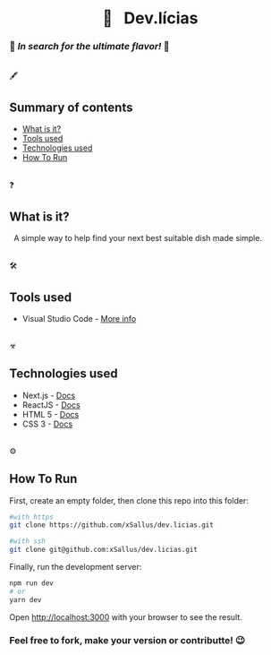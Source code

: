 <h1 align=center>&#x1F35B;&nbsp;&nbsp;&nbsp;Dev.l&iacute;cias</h1>

### &#x1F4A2; *In search for the ultimate flavor!* &#x1F4A2;

<br /> &#x1F58B; 
## Summary of contents

- [What is it?](#what-is-it)
- [Tools used](#tools-used)
- [Technologies used](#technologies-used)
- [How To Run](#how-to-run)

<br /> &#x2753;
##  What is it?

&nbsp;&nbsp;A simple way to help find your next best suitable dish made simple.

<br /> &#x1F6E0; 
## Tools used

- Visual Studio Code - [More info]()

<br/> &#x2623;
## Technologies used

- Next.js - [Docs](https://nextjs.org/docs)
- ReactJS - [Docs](https://pt-br.reactjs.org/docs/getting-started.html)
- HTML 5 - [Docs](https://developer.mozilla.org/pt-BR/docs/Web/HTML)
- CSS 3 - [Docs](https://developer.mozilla.org/pt-BR/docs/Web/CSS)

<br/>&#x2699; 
## How To Run

First, create an empty folder, then clone this repo into this folder:

```bash
#with https
git clone https://github.com/xSallus/dev.licias.git

#with ssh
git clone git@github.com:xSallus/dev.licias.git
```

Finally, run the development server:

```bash
npm run dev
# or
yarn dev
```

Open [http://localhost:3000](http://localhost:3000) with your browser to see the result.

### Feel free to fork, make your version or contributte! &#x1F609;
